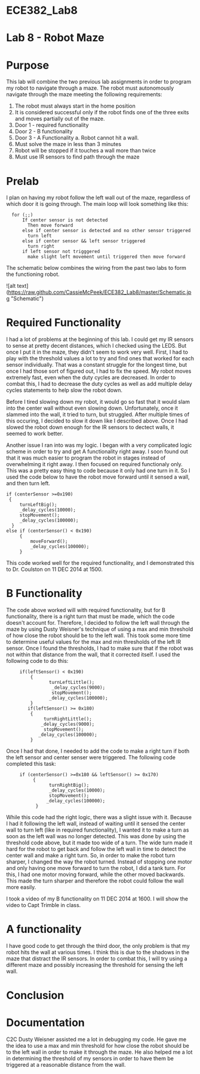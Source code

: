 ECE382_Lab8
===========

# Lab 8 - Robot Maze

# Purpose

This lab will combine the two previous lab assignments in order to program my robot to navigate through a maze. The robot must autonomously navigate through the maze meeting the following requirements:
 1. The robot must always start in the home position
 2. It is considered successful only if the robot finds one of the three exits and moves partially out of the maze.
 3. Door 1 - required functionality
 4. Door 2 - B functionality
 5. Door 3 - A Functionality
     a. Robot cannot hit a wall.
 6. Must solve the maze in less than 3 minutes
 7. Robot will be stopped if it touches a wall more than twice
 8. Must use IR sensors to find path through the maze
    
# Prelab

I plan on having my robot follow the left wall out of the maze, regardless of which door it is going through. The main loop will look something like this:

      for (;;)
          If center sensor is not detected 
            Then move forward
          else if center sensor is detected and no other sensor triggered
            turn left
          else if center sensor && left sensor triggered
            turn right
          if left sensor not trigggered
            make slight left movement until triggered then move forward
            
The schematic below combines the wiring from the past two labs to form the functioning robot. 
            
  ![alt text] (https://raw.github.com/CassieMcPeek/ECE382_Lab8/master/Schematic.jpg "Schematic")

# Required Functionality

I had a lot of problems at the beginning of this lab. I could get my IR sensors to sense at pretty decent distances, which I checked using the LEDS. But once I put it in the maze, they didn't seem to work very well. First, I had to play with the threshold values a lot to try and find ones that worked for each sensor individually. That was a constant struggle for the longest time, but once I had those sort of figured out, I had to fix the speed. My robot moves extremely fast, even when the duty cycles are decreased. In order to combat this, I had to decrease the duty cycles as well as add multiple delay cycles statements to help slow the robot down. 

Before I tired slowing down my robot, it would go so fast that it would slam into the center wall without even slowing down. Unfortunately, once it slammed into the wall, it tried to turn, but struggled. After multiple times of this occuring, I decided to slow it down like I described above. Once I had slowed the robot down enough for the IR sensors to dectect walls, it seemed to work better. 

Another issue I ran into was my logic. I began with a very complicated logic scheme in order to try and get A functionality right away. I soon found out that it was much easier to program the robot in stages instead of overwhelming it right away. I then focused on required functionaly only. This was a pretty easy thing to code because it only had one turn in it. So I used the code below to have the robot move forward until it sensed a wall, and then turn left. 

    if (centerSensor >=0x190)
     {
         turnLeftBig();
         _delay_cycles(10000);
       	 stopMovement();
       	 _delay_cycles(100000);
      }
    else if (centerSensor() < 0x190)
    	 {
    		 moveForward();
    		 _delay_cycles(100000);
    	 }

This code worked well for the required functionality, and I demonstrated this to Dr. Coulston on 11 DEC 2014 at 1500.

# B Functionality

The code above worked will with required functionality, but for B functionality, there is a right turn that must be made, which the code doesn't account for. Therefore, I decided to follow the left wall through the maze by using Dusty Weisner's technique of using a max and min threshold of how close the robot should be to the left wall. This took some more time to determine useful values for the max and min thresholds of the left IR sensor. Once I found the thresholds, I had to make sure that if the robot was not within that distance from the wall, that it corrected itself. I used the following code to do this:

       	 if(leftSensor() < 0x190)
    	     {
    		      	turnLeftLittle();
    			     _delay_cycles(9000);
    			     stopMovement();
    		    	_delay_cycles(100000);
    	     }
    	    if(leftSensor() >= 0x180)
    	     {
    		      turnRightLittle();
    		     _delay_cycles(9000);
    		      stopMovement();
   			    _delay_cycles(100000);
    	     }

Once I had that done, I needed to add the code to make a right turn if both the left sensor and center senser were triggered. The following code completed this task:

      	 if (centerSensor() >=0x180 && leftSensor() >= 0x170)
    	      {
    		        turnRightBig();
    		        _delay_cycles(10000);
    		        stopMovement();
    		       _delay_cycles(100000);
    	       }
    	       
While this code had the right logic, there was a slight issue with it. Because I had it following the left wall, instead of waiting until it sensed the center wall to turn left (like in required functionality), I wanted it to make a turn as soon as the left wall was no longer detected. This was done by using the threshold code above, but it made too wide of a turn. The wide turn made it hard for the robot to get back and follow the left wall in time to detect the center wall and make a right turn. So, in order to make the robot turn sharper, I changed the way the robot turned. Instead of stopping one motor and only having one move forward to turn the robot, I did a tank turn. For this, I had one motor moving forward, while the other moved backwards. This made the turn sharper and therefore the robot could follow the wall more easily.

I took a video of my B functionality on 11 DEC 2014 at 1600. I will show the video to Capt Trimble in class. 

# A functionality

I have good code to get through the third door, the only problem is that my robot hits the wall at various times. I think this is due to the shadows in the maze that distract the IR sensors. In order to combat this, I will try using a different maze and possibly increasing the threshold for sensing the left wall. 


# Conclusion

# Documentation

C2C Dusty Weisner assisted me a lot in debugging my code. He gave me the idea to use a max and min threshold for how close the robot should be to the left wall in order to make it through the maze. He also helped me a lot in determining the threshold of my sensors in order to have them be triggered at a reasonable distance from the wall. 
